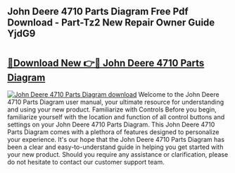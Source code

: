 ## John Deere 4710 Parts Diagram Free Pdf Download - Part-Tz2 New Repair Owner Guide YjdG9

# <h2><a href="http://dflsv5.blite.top/?on=John+Deere+4710+Parts+Diagram">🔗Download New 👉🔴 John Deere 4710 Parts Diagram</a></h2>

[![John Deere 4710 Parts Diagram download](https://i.imgur.com/lujVjoI.png)](http://dflsv5.blite.top/?on=John+Deere+4710+Parts+Diagram)
Welcome to the John Deere 4710 Parts Diagram user manual, your ultimate resource for understanding and using your new product. Familiarize with Controls Before you begin, familiarize yourself with the location and function of all control buttons and settings on your John Deere 4710 Parts Diagram. This John Deere 4710 Parts Diagram comes with a plethora of features designed to personalize your experience. It's our hope that the John Deere 4710 Parts Diagram has been a clear and easy-to-understand guide in helping you get started with your new product. Should you require any assistance or clarification, please do not hesitate to contact our customer support team.
